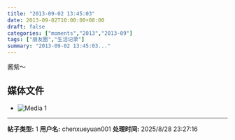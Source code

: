 ```yaml
---
title: "2013-09-02 13:45:03"
date: 2013-09-02T10:00:00+08:00
draft: false
categories: ["moments","2013","2013-09"]
tags: ["朋友圈","生活记录"]
summary: "2013-09-02 13:45:03..."
---
```


酱紫〜

## 媒体文件

- ![Media 1](/Moments/photos/2013-09-02/201309021345030.jpg)

---

**帖子类型:** 1
**用户名:** chenxueyuan001
**处理时间:** 2025/8/28 23:27:16
